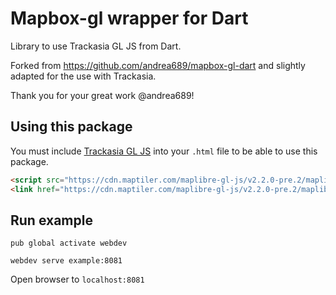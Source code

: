 # Mapbox-gl wrapper for Dart

Library to use Trackasia GL JS from Dart.

Forked from https://github.com/andrea689/mapbox-gl-dart and slightly adapted for the use with Trackasia. 

Thank you for your great work @andrea689!


## Using this package

You must include [Trackasia GL JS](https://github.com/trackasia/trackasia-gl-js) into your `.html` file
to be able to use this package.

```html
<script src="https://cdn.maptiler.com/maplibre-gl-js/v2.2.0-pre.2/maplibre-gl.js"></script>
<link href="https://cdn.maptiler.com/maplibre-gl-js/v2.2.0-pre.2/maplibre-gl.css" rel="stylesheet" />
```



## Run example

`pub global activate webdev`

`webdev serve example:8081`

Open browser to `localhost:8081`
